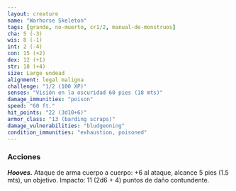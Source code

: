 ```yaml
---
layout: creature
name: "Warhorse Skeleton"
tags: [grande, no-muerto, cr1/2, manual-de-monstruos]
cha: 5 (-3)
wis: 8 (-1)
int: 2 (-4)
con: 15 (+2)
dex: 12 (+1)
str: 18 (+4)
size: Large undead
alignment: legal maligna
challenge: "1/2 (100 XP)"
senses: "Visión en la oscuridad 60 pies (18 mts)"
damage_immunities: "poison"
speed: "60 ft."
hit_points: "22 (3d10+6)"
armor_class: "13 (barding scraps)"
damage_vulnerabilities: "bludgeoning"
condition_immunities: "exhaustion, poisoned"
---
```


### Acciones

***Hooves.*** Ataque de arma cuerpo a cuerpo: +6 al ataque, alcance 5 pies (1.5 mts), un objetivo. Impacto: 11 (2d6 + 4) puntos de daño contundente.